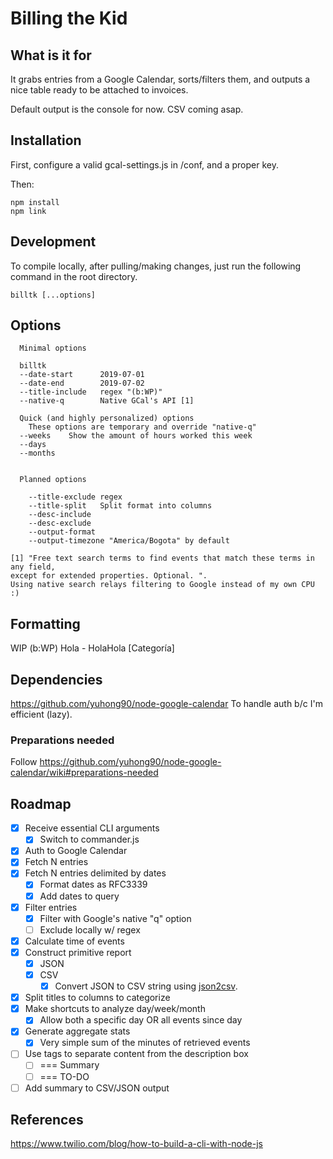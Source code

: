 # Billing the Kid

## What is it for
It grabs entries from a Google Calendar, sorts/filters them, and 
outputs a nice table ready to be attached to invoices.

Default output is the console for now. CSV coming asap.

## Installation
First, configure a valid gcal-settings.js in /conf, and a proper key.

Then:
```
npm install
npm link
```
## Development

To compile locally, after pulling/making changes, just run the following
command in the root directory.

```
billtk [...options]
```

## Options
```
  Minimal options

  billtk          
  --date-start      2019-07-01
  --date-end        2019-07-02
  --title-include   regex "(b:WP)"
  --native-q        Native GCal's API [1]

  Quick (and highly personalized) options
    These options are temporary and override "native-q"
  --weeks    Show the amount of hours worked this week
  --days    
  --months
    

  Planned options

    --title-exclude regex
    --title-split   Split format into columns     
    --desc-include
    --desc-exclude
    --output-format
    --output-timezone "America/Bogota" by default

[1] "Free text search terms to find events that match these terms in any field,
except for extended properties. Optional. ".
Using native search relays filtering to Google instead of my own CPU :)
```

## Formatting
WIP
(b:WP) Hola - HolaHola [Categoría]

## Dependencies
https://github.com/yuhong90/node-google-calendar
To handle auth b/c I'm efficient (lazy).

### Preparations needed
Follow https://github.com/yuhong90/node-google-calendar/wiki#preparations-needed

## Roadmap

- [X] Receive essential CLI arguments
  - [x] Switch to commander.js
- [X] Auth to Google Calendar
- [X] Fetch N entries
- [x] Fetch N entries delimited by dates
  - [x] Format dates as RFC3339
  - [x] Add dates to query
- [x] Filter entries
  - [x] Filter with Google's native "q" option
  - [ ] Exclude locally w/ regex
- [x] Calculate time of events
- [x] Construct primitive report
  - [x] JSON
  - [x] CSV
    - [x] Convert JSON to CSV string using [json2csv](https://github.com/zemirco/json2csv).
- [x] Split titles to columns to categorize
- [x] Make shortcuts to analyze day/week/month 
  - [x] Allow both a specific day OR all events since day
- [x] Generate aggregate stats
  - [x] Very simple sum of the minutes of retrieved events
- [ ] Use tags to separate content from the description box
  - [ ] === Summary
  - [ ] === TO-DO
- [ ] Add summary to CSV/JSON output
  
## References
https://www.twilio.com/blog/how-to-build-a-cli-with-node-js